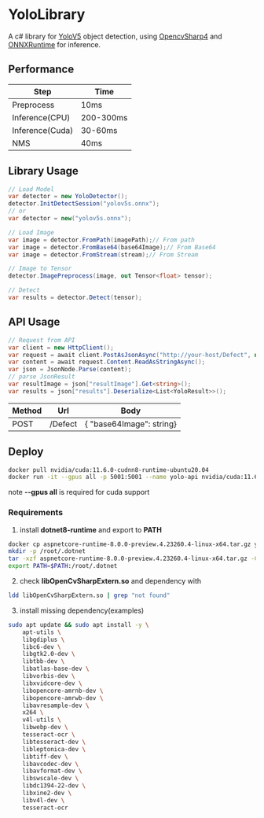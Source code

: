 # YoloLibrary

A c# library for [YoloV5](https://github.com/ultralytics/yolov5) object detection, using [OpencvSharp4](https://github.com/shimat/opencvsharp) 
and [ONNXRuntime](https://github.com/microsoft/onnxruntime) for inference.

## Performance
| Step            | Time      |
|-----------------|-----------|
| Preprocess      | 10ms      |
| Inference(CPU)  | 200-300ms |
| Inference(Cuda) | 30-60ms   |
| NMS             | 40ms      |

## Library Usage

```csharp
// Load Model
var detector = new YoloDetector();
detector.InitDetectSession("yolov5s.onnx");
// or
var detector = new("yolov5s.onnx");

// Load Image
var image = detector.FromPath(imagePath);// From path
var image = detector.FromBase64(base64Image);// From Base64
var image = detector.FromStream(stream);// From Stream

// Image to Tensor
detector.ImagePreprocess(image, out Tensor<float> tensor);

// Detect
var results = detector.Detect(tensor);
```

## API Usage

```csharp
// Request from API
var client = new HttpClient();
var request = await client.PostAsJsonAsync("http://your-host/Defect", new {base64Image = base64Image});
var content = await request.Content.ReadAsStringAsync();
var json = JsonNode.Parse(content);
// parse JsonResult
var resultImage = json["resultImage"].Get<string>();
var results = json["results"].Deserialize<List<YoloResult>>();
```

| Method| Url | Body                   |
| ---   | --- |------------------------|
| POST  | /Defect | { "base64Image": string} |

## Deploy
```bash
docker pull nvidia/cuda:11.6.0-cudnn8-runtime-ubuntu20.04
docker run -it --gpus all -p 5001:5001 --name yolo-api nvidia/cuda:11.6.0-cudnn8-runtime-ubuntu20.04
```
note **--gpus all** is required for cuda support
### Requirements
1. install **dotnet8-runtime** and export to **PATH**
```bash
docker cp aspnetcore-runtime-8.0.0-preview.4.23260.4-linux-x64.tar.gz yourContainer:/root
mkdir -p /root/.dotnet
tar -xzf aspnetcore-runtime-8.0.0-preview.4.23260.4-linux-x64.tar.gz -C /root/.dotnet
export PATH=$PATH:/root/.dotnet
```
2. check **libOpenCvSharpExtern.so** and dependency with
```bash
ldd libOpenCvSharpExtern.so | grep "not found"
```
3. install missing dependency(examples)
```bash
sudo apt update && sudo apt install -y \
    apt-utils \
    libgdiplus \
    libc6-dev \
    libgtk2.0-dev \
    libtbb-dev \
    libatlas-base-dev \
    libvorbis-dev \
    libxvidcore-dev \
    libopencore-amrnb-dev \
    libopencore-amrwb-dev \
    libavresample-dev \
    x264 \
    v4l-utils \
    libwebp-dev \
    tesseract-ocr \
    libtesseract-dev \
    libleptonica-dev \
    libtiff-dev \
    libavcodec-dev \
    libavformat-dev \
    libswscale-dev \
    libdc1394-22-dev \
    libxine2-dev \
    libv4l-dev \
    tesseract-ocr
```